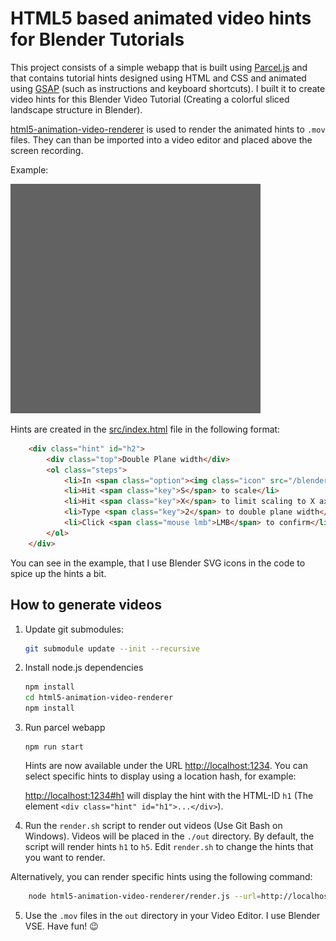 # HTML5 based animated video hints for Blender Tutorials

This project consists of a simple webapp that is built using [Parcel.js](https://parceljs.org/) and that contains tutorial hints designed using HTML and CSS and animated using [GSAP](https://greensock.com/gsap/) (such as instructions and keyboard shortcuts). I built it to create video hints for this Blender Video Tutorial (Creating a colorful sliced landscape structure in Blender).

[html5-animation-video-renderer](https://github.com/dtinth/html5-animation-video-renderer) is used to render the animated hints to `.mov` files. They can than be imported into a video editor and placed above the screen recording.

Example:

![Example image of the animated video hint](images/h2_small.gif)

Hints are created in the [src/index.html](src/index.html) file in the following format:

```html
    <div class="hint" id="h2">
        <div class="top">Double Plane width</div>
        <ol class="steps">
            <li>In <span class="option"><img class="icon" src="/blender-icons/blender-icons/object_data.svg"/>Object Mode</span>, select the plane</li>
            <li>Hit <span class="key">S</span> to scale</li>
            <li>Hit <span class="key">X</span> to limit scaling to X axis</li>
            <li>Type <span class="key">2</span> to double plane width</li>
            <li>Click <span class="mouse lmb">LMB</span> to confirm</li>
        </ol>
    </div>
```

You can see in the example, that I use Blender SVG icons in the code to spice up the hints a bit.

## How to generate videos

1. Update git submodules:

    ```sh
    git submodule update --init --recursive
    ```

2. Install node.js dependencies

    ```sh
    npm install
    cd html5-animation-video-renderer
    npm install
    ```
3. Run parcel webapp

    ```
    npm run start
    ```

    Hints are now available under the URL [http://localhost:1234](http://localhost:1234). You can select specific hints to display using a location hash, for example:

    [http://localhost:1234#h1](http://localhost:1234#h1) will display the hint with the HTML-ID `h1` (The element `<div class="hint" id="h1">...</div>`).
4. Run the `render.sh` script to render out videos (Use Git Bash on Windows). 
Videos will be placed in the `./out` directory. By default, the script will render hints `h1` to `h5`. Edit `render.sh` to change the hints that you want to render.

Alternatively, you can render specific hints using the following command:

```sh
    node html5-animation-video-renderer/render.js --url=http://localhost:1234\#h1--alpha --video=out/h1.mov
```

5. Use the `.mov` files in the `out` directory in your Video Editor. I use Blender VSE. Have fun! 😉